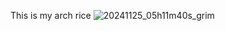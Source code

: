 This is my arch rice
![20241125_05h11m40s_grim](https://github.com/user-attachments/assets/77b93bf9-9ccc-40bd-8acb-fd69f83c3605)
